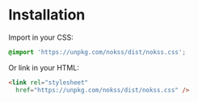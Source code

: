 # Installation

Import in your CSS:

```css
@import 'https://unpkg.com/nokss/dist/nokss.css';
```

Or link in your HTML:

```html
<link rel="stylesheet"
  href="https://unpkg.com/nokss/dist/nokss.css" />
```
